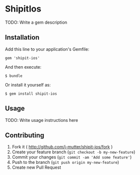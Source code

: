 # ShipitIos

TODO: Write a gem description

## Installation

Add this line to your application's Gemfile:

    gem 'shipit-ios'

And then execute:

    $ bundle

Or install it yourself as:

    $ gem install shipit-ios

## Usage

TODO: Write usage instructions here

## Contributing

1. Fork it ( http://github.com/j-mutter/shipit-ios/fork )
2. Create your feature branch (`git checkout -b my-new-feature`)
3. Commit your changes (`git commit -am 'Add some feature'`)
4. Push to the branch (`git push origin my-new-feature`)
5. Create new Pull Request

